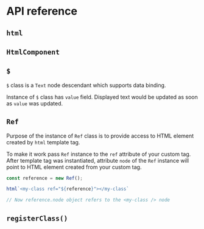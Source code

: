 # API reference

## `html`

## `HtmlComponent`

## `$`
`$` class is a `Text` node descendant which supports data binding.

Instance of `$` class has `value` field. Displayed text would be updated
as soon as `value` was updated.

## `Ref`
Purpose of the instance of `Ref` class is to provide access to HTML element
created by `html` template tag.

To make it work pass `Ref` instance to the
`ref` attribute of your custom tag. After template tag was instantiated,
attribute `node` of the `Ref` instance will point to HTML element created from
your custom tag.

```javascript
const reference = new Ref();

html`<my-class ref="${reference}"></my-class`

// Now reference.node object refers to the <my-class /> node
```

## `registerClass()`
